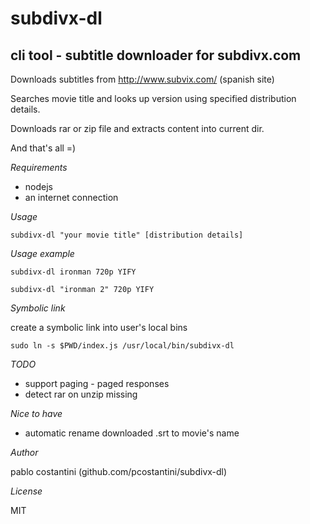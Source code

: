 subdivx-dl
==========
cli tool - subtitle downloader for subdivx.com
----------------------------------------------

Downloads subtitles from http://www.subvix.com/ (spanish site)

Searches movie title and looks up version using specified distribution details.

Downloads rar or zip file and extracts content into current dir.

And that's all =)

*Requirements*

 * nodejs
 * an internet connection

*Usage*

	subdivx-dl "your movie title" [distribution details]

*Usage example*

	subdivx-dl ironman 720p YIFY

	subdivx-dl "ironman 2" 720p YIFY

*Symbolic link*

create a symbolic link into user's local bins

	sudo ln -s $PWD/index.js /usr/local/bin/subdivx-dl

*TODO*

 * support paging - paged responses
 * detect rar on unzip missing

*Nice to have*

 * automatic rename downloaded .srt to movie's name

*Author*

pablo costantini (github.com/pcostantini/subdivx-dl)

*License*

MIT
